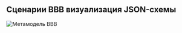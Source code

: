 ## Сценарии BBB визуализация JSON-схемы

![Метамодель BBB](@entity/automated_capability/bbb_metamodel_plantuml_scenarios)